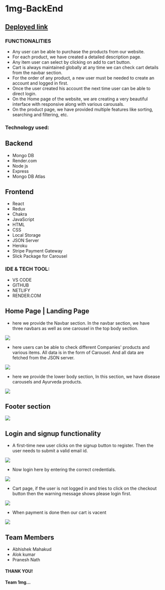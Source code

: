 # 1mg-BackEnd



## [Deployed link](https://tata-1mg-clone-team1.netlify.app/)   


### FUNCTIONALITIES
- Any user can be able to purchase the products from our website.
- For each product, we have created a detailed description page.
- Any item user can select by clicking on add to cart button.
- Cart is always maintained globally at any time we can check cart details from the navbar section.
- For the order of any product, a new user must be needed to create an account and logged in first.
- Once the user created his account the next time user can be able to direct login.
- On the Home page of the website, we are creating a very beautiful interface with responsive along with various carousals.
- On the product page, we have provided multiple features like sorting, searching and filtering, etc.

### Technology used:

## Backend
- Mongo DB
- Render.com
- Node js
- Express
- Mongo DB Atlas

## Frontend
- React
- Redux
- Chakra
- JavaScript
- HTML
- CSS
- Local Storage
- JSON Server
- Heroku
- Stripe Payment Gateway
- Slick Package for Carousel


### IDE & TECH TOOL:
- VS CODE
- GITHUB
- NETLIFY
- RENDER.COM

## Home Page | Landing Page
- here we provide the Navbar section. In the navbar section, we have three navbars as well as one carousel in the top body section.

<img src="https://miro.medium.com/max/640/1*cpfuiy9gMIaboxhvU5gbNw.png" />

- here users can be able to check different Companies' products and various items. All data is in the form of Carousel. And all data are fetched from the JSON server.

<img src="https://miro.medium.com/max/640/1*eWZ0cd6XV-MTckSbgADT5A.png" />

- here we provide the lower body section, In this section, we have disease carousels and Ayurveda products.

<img src="https://miro.medium.com/max/640/1*bCKeu4iqoYe9r01CQkxZMA.png" />

## Footer section

<img src="https://miro.medium.com/max/640/1*dHHNzYg7v5q9wELI9y1Vaw.png" />

## Login and signup functionality
- A first-time new user clicks on the signup button to register. Then the user needs to submit a valid email id.

<img src="https://miro.medium.com/max/640/1*VMQ4BZMZtwLWH35Sg9U7Cw.png" />

- Now login here by entering the correct credentials.

<img src="https://miro.medium.com/max/640/1*A42ZIHexdMnzbF-FrqtdlQ.png" />

- Cart page, if the user is not logged in and tries to click on the checkout button then the warning message shows please login first.

<img src="https://miro.medium.com/max/640/1*jRbMaHJaCueDOIE1ESt7Qw.png" />

- When payment is done then our cart is vacent

<img src="https://miro.medium.com/max/640/1*rEV5JBDUwf_V4AJBN-ltWw.png" />

## Team Members
- Abhishek Mahakud 
- Alok kumar
- Pranesh Nath

#### THANK YOU!
#### Team 1mg…

